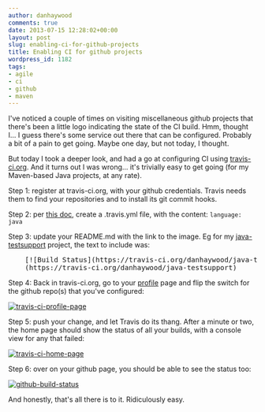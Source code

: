 ```yaml
---
author: danhaywood
comments: true
date: 2013-07-15 12:28:02+00:00
layout: post
slug: enabling-ci-for-github-projects
title: Enabling CI for github projects
wordpress_id: 1182
tags:
- agile
- ci
- github
- maven
---
```


I've noticed a couple of times on visiting miscellaneous github projects that there's been a little logo indicating the state of the CI build. Hmm, thought I... I guess there's some service out there that can be configured. Probably a bit of a pain to get going. Maybe one day, but not today, I thought.

But today I took a deeper look, and had a go at configuring CI using [travis-ci.org](http://travis-ci.org). And it turns out I was wrong... it's trivially easy to get going (for my Maven-based Java projects, at any rate).

Step 1: register at travis-ci.org, with your github credentials.  Travis needs them to find your repositories and to install its git commit hooks.

Step 2: per [this doc](http://about.travis-ci.org/docs/user/languages/java/), create a .travis.yml file, with the content:
`
language: java
`


Step 3: update your README.md with the link to the image.  Eg for my [java-testsupport](https://github.com/danhaywood/java-testsupport) project, the text to include was:

<pre>
    [![Build Status](https://travis-ci.org/danhaywood/java-testsupport.png?branch=master)]
    (https://travis-ci.org/danhaywood/java-testsupport)
</pre>

Step 4: Back in travis-ci.org, go to your [profile](https://travis-ci.org/profile) page and flip the switch for the github repo(s) that you've configured:

[![travis-ci-profile-page]({{site.baseurl}}/images/travis-ci-profile-page.png?w=600)]({{site.baseurl}}/images/travis-ci-profile-page.png)

Step 5: push your change, and let Travis do its thang.  After a minute or two, the home page should show the status of all your builds, with a console view for any that failed:

[![travis-ci-home-page]({{site.baseurl}}/images/travis-ci-home-page.png?w=600)]({{site.baseurl}}/images/travis-ci-home-page.png)

Step 6: over on your github page, you should be able to see the status too:

[![github-build-status]({{site.baseurl}}/images/github-build-status.png?w=600)]({{site.baseurl}}/images/github-build-status.png)


And honestly, that's all there is to it.  Ridiculously easy. 

